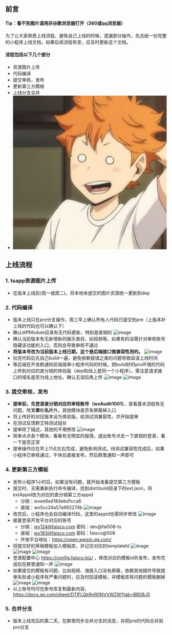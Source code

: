 ## 前言
#### Tip：看不到图片请用非谷歌浏览器打开（360或qq浏览器）
为了让大家熟悉上线流程，避免自己上线的时候，遗漏部分操作。先总结一份完整的小程序上线文档，如果后续流程有变，应及时更新这个文档。
#### 流程包括以下几个部分
- 资源图片上传
- 代码编译
- 提交审核，发布
- 更新第三方模板
- 上线分支合并
- ![image](https://raw.githubusercontent.com/waldonUB/gc-base/master/image/%E5%BE%AE%E4%BF%A1%E5%9B%BE%E7%89%87_20201214101315.jpg)
## 上线流程
### 1. tsapp资源图片上传
- 在版本上线前(周一或周二)，将本地未提交的图片资源统一更新到dep
### 2. 代码编译
- 版本上线只在pre分支操作，周三早上确认所有人代码已提交到pre（上版本补上线的代码也可以确认下）
- 确认diffModule目录有无代码更新，特别是直销的
![image](https://user-images.githubusercontent.com/30494925/106569117-1f8c5d80-656f-11eb-84f4-3bfec0f66f91.png)
- 确认当前版本有无新增新的娱乐类目，如视频等。如果有的话需针对审核账号隐藏该功能的入口，否则会导致审核不通过
- **将版本号改为当前版本上线日期，这个是后端接口做兼容性用的。**
![image](https://user-images.githubusercontent.com/30494925/106569182-2e731000-656f-11eb-9f1e-c50c5b2a8ae9.png)
- 拉完代码后先自己build一遍，避免依赖报错之类的问题导致延误上线时间
- 等后端在开发群通知前端提审小程序代码的时候，把build好的pro环境的代码上传到对应的直分销的体验版（dep和线上是同一个小程序）。需注意请求接口的域名是否为线上地址，确认无误后再上传
![image](https://user-images.githubusercontent.com/30494925/106569220-3a5ed200-656f-11eb-816c-bfa137680d6c.png)
![image](https://user-images.githubusercontent.com/30494925/106568568-6b8ad280-656e-11eb-950e-49aa679b4b68.png)
### 3. 提交审核，发布
- **提审前，先登录直分销对应的审核账号（wxAudit1001）**，查看基本流程有无问题，除**文章**和**名片**外，其他模块是否有屏蔽掉入口
- 将上传好的对应版本设为体验版，给测试测兼容性，并开始提审
- 在测试反馈群艾特测试组长
- 提审除了描述，其他的不用修改
![image](https://user-images.githubusercontent.com/30494925/106568716-9d039e00-656e-11eb-843f-6383cb1cab97.png)
- 简单点点各个模块，看看有无明显的报错。退出账号点击一下直销的登录，看一下是否正常
- 提审操作应在早上11点左右完成，避免影响测试。待测试兼容性完成后，如果小程序已审核通过，午休后直接发布，然后群里通知一声即可
### 4. 更新第三方模板
- 发布小程序1小时后，如果没有问题，就开始准备提交第三方模板
- 提交时，无需重新执行命令编译，找到dist\build目录下的ext.json，将extAppid改为对应的直分销第三方appid
    - 分销：wxee6ed184ebd1cca6
    - 直销：wx5cc24a57a992274b
![image](https://user-images.githubusercontent.com/30494925/106568771-abea5080-656e-11eb-9784-a0001aa7255f.png)
- 改完后，小程序也会自动编译代码，这里的appid也需同步修改
![image](https://user-images.githubusercontent.com/30494925/106568818-c0c6e400-656e-11eb-90ee-266487dd7482.png)
- 接着登录开发平台对应的账号
    - 分销：wx124@faisco.com 密码：dev@fai508-ts
    - 直销：wx183@faisco.com 密码：faisco@508
    - 开放平台地址：https://open.weixin.qq.com/
- 将提交好的草稿模板加入模板库，并记住对应的templateId
![image](https://user-images.githubusercontent.com/30494925/106568886-da682b80-656e-11eb-9137-f14bdb615f92.png)
![image](https://user-images.githubusercontent.com/30494925/106568927-e7851a80-656e-11eb-8375-dfe43df3996e.png)
![image](https://user-images.githubusercontent.com/30494925/106568972-f5d33680-656e-11eb-8953-d83004ebb047.png)
- 登录配置中心 https://config.faisco.biz/ ，修改对应的模板id并发布，发布完成后在群里通知一声
![image](https://user-images.githubusercontent.com/30494925/106569017-01266200-656f-11eb-9720-d044fed77347.png)
- 如果提交的模板有问题，比如视频、海报入口没有屏蔽，依赖其他插件导致提审失败或小程序有严重问题时，应及时回滚模板，并模板库有问题的模板删掉
![image](https://user-images.githubusercontent.com/30494925/106835249-f46e4f00-66d1-11eb-8ec7-a220dc3c236f.png)
![image](https://user-images.githubusercontent.com/30494925/106835664-b0c81500-66d2-11eb-912e-b3ec3bdc4f50.png)
- 以上账号均可在账号库复制最新内容，https://docs.qq.com/sheet/DTlFLQkRnR0NVVWZW?tab=BB08J5
### 5. 合并分支
- 版本上线完后的第二天，在群里同步合并分支的消息，并把pre的代码合并到pro分支
